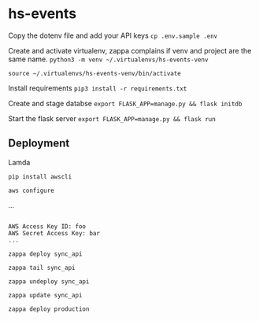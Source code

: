 # hs-events
Copy the dotenv file and add your API keys
`cp .env.sample .env`

Create and activate virtualenv, zappa complains if venv and project are the same name.
`python3 -m venv ~/.virtualenvs/hs-events-venv`

`source ~/.virtualenvs/hs-events-venv/bin/activate`

Install requirements
`pip3 install -r requirements.txt`

Create and stage databse
`export FLASK_APP=manage.py && flask initdb`

Start the flask server
`export FLASK_APP=manage.py && flask run`


## Deployment
Lamda

`pip install awscli`

`aws configure`

...

```

AWS Access Key ID: foo
AWS Secret Access Key: bar
...
```

`zappa deploy sync_api`

`zappa tail sync_api`

`zappa undeploy sync_api`

`zappa update sync_api`

`zappa deploy production`